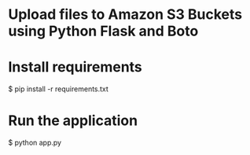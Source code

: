 # Upload files to Amazon S3 Buckets using Python Flask and Boto
# Install requirements
$ pip install -r requirements.txt
# Run the application
$ python app.py

